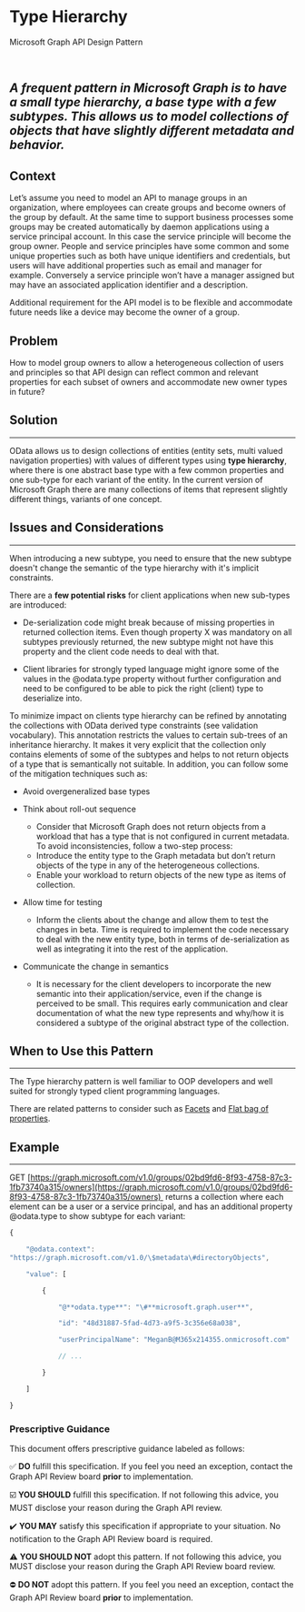# Type Hierarchy 

Microsoft Graph API Design Pattern

 

*A frequent pattern in Microsoft Graph is to have a small type hierarchy, a base type with a few subtypes. This allows us to model collections of objects that have slightly different metadata and behavior.*
--------------------------------------------------------------------------------------------------------------------------------------------------------------------------------------------------------------


## Context

Let’s assume you need to model an API to manage groups in an
organization, where employees can create groups and become owners of the
group by default. At the same time to support business processes some
groups may be created automatically by daemon applications using a
service principal account. In this case the service principle will
become the group owner. People and service principles have some common
and some unique properties such as both have unique identifiers and
credentials, but users will have additional properties such as email and
manager for example. Conversely a service principle won’t have a manager
assigned but may have an associated application identifier and a
description.

Additional requirement for the API model is to be flexible and
accommodate future needs like a device may become the owner of a group.

## Problem

How to model group owners to allow a heterogeneous collection of users
and principles so that API design can reflect common and relevant
properties for each subset of owners and accommodate new owner types in
future?

## Solution
--------

OData allows us to design collections of entities (entity sets, multi
valued navigation properties) with values of different types using
**type hierarchy**, where there is one abstract base type with a few
common properties and one sub-type for each variant of the entity. In
the current version of Microsoft Graph there are many collections of
items that represent slightly different things, variants of one concept.

## Issues and Considerations
-------------------------

When introducing a new subtype, you need to ensure that the new subtype
doesn't change the semantic of the type hierarchy with it's implicit
constraints.

There are a **few potential risks** for client applications when new
sub-types are introduced:

- De-serialization code might break because of missing
properties in returned collection items. Even though property X was
mandatory on all subtypes previously returned, the new subtype might not
have this property and the client code needs to deal with that.

- Client libraries for strongly typed language might ignore some
of the values in the @odata.type property without further configuration
and need to be configured to be able to pick the right (client) type to
deserialize into.

To minimize impact on clients type hierarchy can be refined by
annotating the collections with OData derived type constraints (see
validation vocabulary). This annotation restricts the values to certain
sub-trees of an inheritance hierarchy. It makes it very explicit that
the collection only contains elements of some of the subtypes and helps
to not return objects of a type that is semantically not suitable. In
addition, you can follow some of the mitigation techniques such as:

- Avoid overgeneralized base types

- Think about roll-out sequence
  - Consider that Microsoft Graph does not return objects from a workload
that has a type that is not configured in current metadata. To avoid
inconsistencies, follow a two-step process:
  - Introduce the entity type to the Graph metadata but don’t
return objects of the type in any of the heterogeneous collections.
  - Enable your workload to return objects of the new type as items
of collection.


- Allow time for testing
  - Inform the clients about the change and allow them to test the
changes in beta. Time is required to implement the code necessary to
deal with the new entity type, both in terms of de-serialization as well
as integrating it into the rest of the application.

- Communicate the change in semantics

  - It is necessary for the client developers to incorporate the new
semantic into their application/service, even if the change is perceived
to be small. This requires early communication and clear documentation
of what the new type represents and why/how it is considered a subtype
of the original abstract type of the collection.

## When to Use this Pattern
------------------------

The Type hierarchy pattern is well familiar to OOP developers and well
suited for strongly typed client programming languages.

There are related patterns to consider such as
[Facets](https://github.com/microsoft/api-guidelines/tree/graph/graph)
and [Flat bag of
properties](https://github.com/microsoft/api-guidelines/tree/graph/graph).

## Example
-------

GET
[https://graph.microsoft.com/v1.0/groups/02bd9fd6-8f93-4758-87c3-1fb73740a315/owners](https://graph.microsoft.com/v1.0/groups/02bd9fd6-8f93-4758-87c3-1fb73740a315/owners) 
returns a collection where each element can be a user or a service
principal, and has an additional property @odata.type to show subtype
for each variant:
```js
{

    "@odata.context":
"https://graph.microsoft.com/v1.0/\$metadata\#directoryObjects",

    "value": [

        {

            "@**odata.type**": "\#**microsoft.graph.user**",

            "id": "48d31887-5fad-4d73-a9f5-3c356e68a038",

            "userPrincipalName": "MeganB@M365x214355.onmicrosoft.com"

            // ...

        }

    ]

}
```
### Prescriptive Guidance
This document offers prescriptive guidance labeled as follows:

:white_check_mark: **DO** fulfill this specification. If you feel you need an exception, contact the Graph API Review board **prior** to implementation.

:ballot_box_with_check: **YOU SHOULD** fulfill this specification. If not following this advice, you MUST disclose your reason during the Graph API review.

:heavy_check_mark: **YOU MAY** satisfy this specification if appropriate to your situation. No notification to the Graph API Review board is required.

:warning: **YOU SHOULD NOT** adopt this pattern. If not following this advice, you MUST disclose your reason during the Graph API Review board review.

:no_entry: **DO NOT** adopt this pattern. If you feel you need an exception, contact the Graph API Review board **prior** to implementation. 
